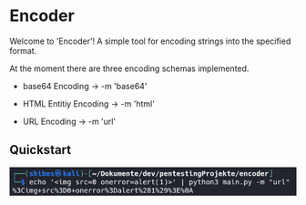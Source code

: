 # Encoder

Welcome to 'Encoder'!
A simple tool for encoding strings into the specified format.

At the moment there are three encoding schemas implemented.

* base64 Encoding -> -m 'base64'

* HTML Entitiy Encoding -> -m 'html'

* URL Encoding -> -m 'url'

## Quickstart
![Example](media/example.png)
